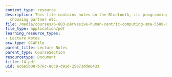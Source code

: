 ```yaml
---
content_type: resource
description: This file contains notes on the Bluetooth, its programming concepts,
  choosing partner etc.
file: /media/courses/6-883-pervasive-human-centric-computing-sma-5508-spring-2006/ec6e5b08b76c88c9d91d25673dde0433_l4.pdf
file_type: application/pdf
learning_resource_types:
- Lecture Notes
ocw_type: OCWFile
parent_title: Lecture Notes
parent_type: CourseSection
resourcetype: Document
title: l4.pdf
uid: ec6e5b08-b76c-88c9-d91d-25673dde0433
---
```

